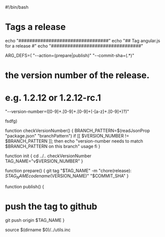 #!/bin/bash

# Tags a release

echo "#################################"
echo "## Tag angular.js for a release #"
echo "#################################"

ARG_DEFS=(
  "--action=(prepare|publish)"
  "--commit-sha=(.*)"
  # the version number of the release.
  # e.g. 1.2.12 or 1.2.12-rc.1
  "--version-number=([0-9]+\.[0-9]+\.[0-9]+(-[a-z]+\.[0-9]+)?)"

fsdfg)

function checkVersionNumber() {
  BRANCH_PATTERN=$(readJsonProp "package.json" "branchPattern")
  if [[ $VERSION_NUMBER != $BRANCH_PATTERN ]]; then
    echo "version-number needs to match $BRANCH_PATTERN on this branch"
    usage
  fi
}

function init {
  cd ../..
  checkVersionNumber
  TAG_NAME="v$VERSION_NUMBER"
}

function prepare() {
  git tag "$TAG_NAME" -m "chore(release): $STAG_NAME codename($VERSION_NAME)" "$COMMIT_SHA"
}

function publish() {
  # push the tag to github
  git push origin $TAG_NAME
}

source $(dirname $0)/../utils.inc
